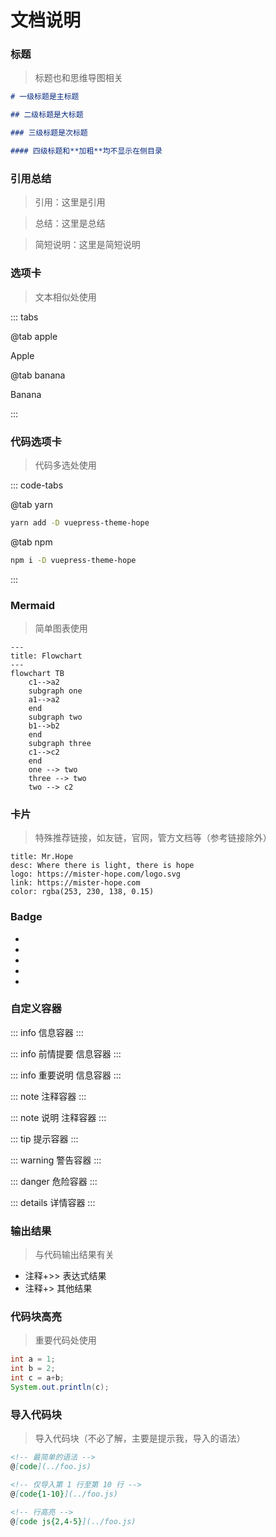 # 文档说明

### 标题

> 标题也和思维导图相关

```markdown
# 一级标题是主标题

## 二级标题是大标题

### 三级标题是次标题

#### 四级标题和**加粗**均不显示在侧目录
```



### 引用总结

> 引用：这里是引用

> 总结：这里是总结

> 简短说明：这里是简短说明



### 选项卡

> 文本相似处使用

::: tabs

@tab apple

Apple

@tab banana

Banana

:::



### 代码选项卡

> 代码多选处使用

::: code-tabs

@tab yarn

```bash
yarn add -D vuepress-theme-hope
```

@tab npm

```bash
npm i -D vuepress-theme-hope
```

:::



### Mermaid

> 简单图表使用

```mermaid
---
title: Flowchart
---
flowchart TB
    c1-->a2
    subgraph one
    a1-->a2
    end
    subgraph two
    b1-->b2
    end
    subgraph three
    c1-->c2
    end
    one --> two
    three --> two
    two --> c2
```

### 卡片

> 特殊推荐链接，如友链，官网，管方文档等（参考链接除外）

```card
title: Mr.Hope
desc: Where there is light, there is hope
logo: https://mister-hope.com/logo.svg
link: https://mister-hope.com
color: rgba(253, 230, 138, 0.15)
```



### Badge

- <Badge text="推荐" type="tip" vertical="middle" />
- <Badge text="警示" type="warning" vertical="middle" />
- <Badge text="不推荐" type="danger" vertical="middle" />
- <Badge text="常用" type="info" vertical="middle" />
- <Badge text="普通" type="note" vertical="middle" />



### 自定义容器

::: info
信息容器
:::

::: info 前情提要
信息容器
:::

::: info 重要说明
信息容器
:::

::: note
注释容器
:::

::: note 说明
注释容器
:::

::: tip
提示容器
:::

::: warning
警告容器
:::

::: danger
危险容器
:::

::: details
详情容器
:::

### 输出结果

> 与代码输出结果有关

- 注释+>> 表达式结果
- 注释+> 其他结果



### 代码块高亮

> 重要代码处使用

```java {2-3}
int a = 1;
int b = 2;
int c = a+b;
System.out.println(c);
```



### 导入代码块

> 导入代码块（不必了解，主要是提示我，导入的语法）

```markdown
<!-- 最简单的语法 -->
@[code](../foo.js)

<!-- 仅导入第 1 行至第 10 行 -->
@[code{1-10}](../foo.js)

<!-- 行高亮 -->
@[code js{2,4-5}](../foo.js)
```
